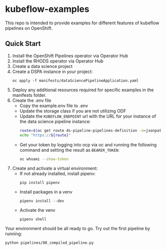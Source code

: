 # kubeflow-examples

This repo is intended to provide examples for different features of kubeflow pipelines on OpenShift.

## Quick Start

1. Install the OpenShift Pipelines operator via Operator Hub
2. Install the RHODS operator via Operator Hub
3. Create a data science project
4. Create a DSPA instance in your project:
    ```
    oc apply -f manifests/dataSciencePipelineApplication.yaml
    ```
5. Deploy any additional resources required for specific examples in the manifests folder.
6. Create the .env file
    * Copy the example.env file to .env
    * Update the storage class if you are not utilizing ODF
    * Update the `KUBEFLOW_ENDPOINT` url with the URL for your instance of the data science pipeline instance:
        ```sh
        route=$(oc get route ds-pipeline-pipelines-definition -o=jsonpath='{.spec.host}')
        echo "https://${route}"
        ```
    * Get your token by logging into ocp via oc and running the following command and setting the result as `BEARER_TOKEN`:
        ```sh
        oc whoami --show-token
        ```
7. Create and activate a virtual environment:
    * If not already installed, install pipenv:
        ```
        pip install pipenv
        ```
    * Install packages in a venv
        ```
        pipenv install --dev
        ```
    * Activate the venv
        ```
        pipenv shell
        ```

Your environment should be all ready to go.  Try out the first pipeline by running:

```
python pipelines/00_compiled_pipeline.py
```
